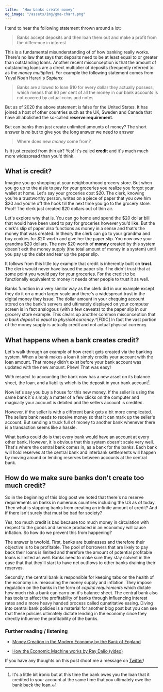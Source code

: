 ```yaml
---
title:  "How banks create money"
og_image: "/assets/img/gme-chart.png"
---
```


<!---
Could be titled misconceptions on banking

could add in the free banking era
-->

I tend to hear the following statement thrown around a lot:

>Banks accept deposits and then loan them out and make a profit from the difference in interest

This is a fundamental misunderstanding of of how banking really works. There's no law that says that deposits need to be at least equal to or greater than outstanding loans. Another recent misconception is that the amount of outstanding loans are a direct multiplier of deposits (frequently referred to as the *money multiplier*). For example the following statement comes from Yuval Noah Harari's *Sapiens*:

>Banks are allowed to loan $10 for every dollar they actually possess, which means that 90 per cent of all the money in our bank accounts is not covered by actual coins and notes

But as of 2020 the above statement is false for the United States.  It has joined a host of other countries such as the UK, Sweden and Canada that have all abolished the so-called **reserve requirement**. 

But can banks then just create unlimited amounts of money? The short answer is *no* but to give you the long answer we need to answer 

>Where does new *money* come from?

 Is it just created from thin air? Yes! It's called **credit** and it's much much more widespread than you'd think. 

## What is credit?

Imagine you go shopping at your neighbourhood grocery store. But when you go up to the aisle to pay for your groceries you realize you forgot your wallet at home. Let's say your groceries cost $20. The clerk, knowing you're a trustworthy person, writes on a piece of paper that you owe him $20 and you're off the hook till the next time you go to the grocery store. Poof! The clerk just created $20 dollars out of thin air. 

Let's explore why that is. You can go home and spend the $20 dollar bill that would have been used to pay for groceries however you'd like. But the clerk's slip of paper also functions as money in a sense and that's the money that was created. In theory the clerk can go to your grandma and buy cookies for $20 worth and give her the paper slip. You now owe your grandma $20 dollars. The *new* $20 worth of **money** created by this system doesn't exit the money supply (the total amount of money in a system) until you pay up the debt and tear up the paper slip. 

It follows from this little toy example that credit is inherently built on **trust**. The clerk would never have issued the paper slip if he didn't trust that at some point you would pay for your groceries. For the credit to be functionally equivalent to money it needs other people to trust it as well. 

Banks function in a very similar way as the clerk did in our example except they do it on a much larger scale and there's a widespread trust in the digital money they issue. The dollar amount in your chequing account stored on the bank's servers and ultimately displayed on your computer screen is in fact analogous (with a few caveats) to the paper slip in our grocery store example. This clears up another common misconception that *a bank deposit is equal to physical currency*.^[FDIC] In fact the vast portion of the money supply is actually credit and not actual physical currency.



## What happens when a bank creates credit?

Let's walk through an example of how credit gets created via the banking system. When a bank makes a loan it simply credits your account with the loan amount. That money didn't exist before your bank account was updated with the new amount.  Phew! That was easy!

With respect to accounting the bank now has a new asset on its balance sheet, the loan, and a liability which is the deposit in your bank account[^ironic]. 

Now let's say you buy a house for this new money. If the seller is using the same bank it´s simply a matter of a few clicks on the computer and magically your account is debited and the sellers account is credited. 

However, if the seller is with a different bank gets a bit more complicated. The sellers bank needs to receive money so that it can mark up the seller's account. But sending a truck full of money to another bank whenever there is a transaction seems like a hassle. 

What banks could do is that every bank would have an account at every other bank. However, it is obvious that this system doesn't scale very well. That's where the central bank comes in, as a bank for the banks. Each bank will hold reserves at the central bank and interbank settlements will happen by moving around or lending reserves between accounts at the central bank. 


## How do we make sure banks don't create too much credit?

So in the beginning of this blog post we noted that there's no reserve requirements on banks in numerous countries including the US as of today. Then what is stopping banks from creating an infinite amount of credit? And if there isn't surely that must be bad for society?

Yes, too much credit is bad because too much money in circulation with respect to the goods and service produced in an economoy will cause inflation. So how do we prevent this from happening? 

The answer is twofold. First, banks are businesses and therefore their objective is to be profitable. The pool of borrowers that are likely to pay back their loans is limited and therefore the amount of potential profitable loans is limited as well. Banks need to make sure they stay solvent in the case that that they'll start to have net outflows to other banks draining their reserves.

Secondly, the central bank is responsible for keeping tabs on the health of the economy i.e. measuring the money supply and inflation. They impose regulation on the banks in the form of *capital requirements* which dictate how much risk a bank can carry on it's balance sheet. The central bank also has tools to affect the profitability of banks through influencing interest rates and a more heavy handed process called qunatitative easing. Diving into central bank policies is a material for another blog post but you can see that these policies ultimately dictate lending in the economy since they directly influence the profitability of the banks. 
 




### Further reading / listening
* [Money Creation in the Modern Economy by the Bank of England](https://www.bankofengland.co.uk/-/media/boe/files/quarterly-bulletin/2014/money-creation-in-the-modern-economy.pdf)

* [How the Economic Machine works by Ray Dalio (video)](https://www.youtube.com/watch?v=PHe0bXAIuk0)

If you have any thoughts on this post shoot me a message on [Twitter](https://twitter.com/halldorb)!


[^ironic]: It's a little bit ironic but at this time the bank owes you the loan that it credited to your account at the same time that you ultimately owe the bank back the loan. 

[^FDIC]: For example, the governement insures bank deposits up to a certain limit through a program called FDIC in chequing accounts. However if you're over that limit and the bank goes bankrupt there is no guarantee that you'll get your money back. This is a fundamental difference between physical currency and bank deposit. The only functional equivalent of physical currency are central bank reserves and they are only available to banks. 